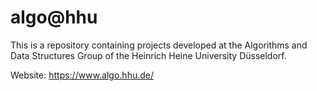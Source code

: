 # algo@hhu

This is a repository containing projects developed at the Algorithms and Data Structures Group of the Heinrich Heine University Düsseldorf.

Website: https://www.algo.hhu.de/